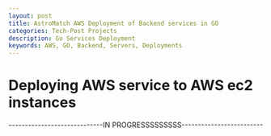 ```yaml
---
layout: post
title: AstroMatch AWS Deployment of Backend services in GO
categories: Tech-Post Projects
description: Go Services Deployment 
keywords: AWS, GO, Backend, Servers, Deployments
---
```


# Deploying AWS service to AWS ec2 instances


-----------------------------IN PROGRESSSSSSSSS-------------------------

